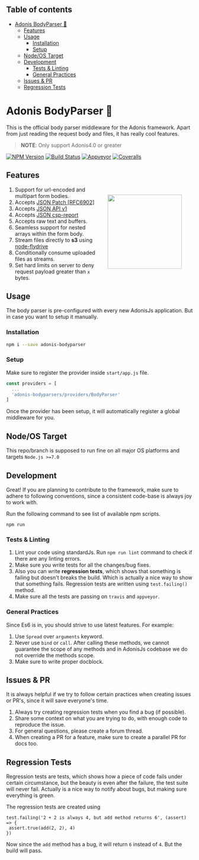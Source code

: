 <!-- START doctoc generated TOC please keep comment here to allow auto update -->
<!-- DON'T EDIT THIS SECTION, INSTEAD RE-RUN doctoc TO UPDATE -->
## Table of contents

- [Adonis BodyParser 🎯](#adonis-bodyparser-)
  - [Features](#features)
  - [Usage](#usage)
    - [Installation](#installation)
    - [Setup](#setup)
  - [Node/OS Target](#nodeos-target)
  - [Development](#development)
    - [Tests & Linting](#tests--linting)
    - [General Practices](#general-practices)
  - [Issues & PR](#issues--pr)
  - [Regression Tests](#regression-tests)

<!-- END doctoc generated TOC please keep comment here to allow auto update -->

# Adonis BodyParser 🎯

This is the official body parser middleware for the Adonis framework. Apart from just reading the request body and files, it has really cool features.

> **NOTE**: Only support Adonis4.0 or greater


[![NPM Version][npm-image]][npm-url]
[![Build Status][travis-image]][travis-url]
[![Appveyor][appveyor-image]][appveyor-url]
[![Coveralls][coveralls-image]][coveralls-url]

<img src="http://res.cloudinary.com/adonisjs/image/upload/q_100/v1497112678/adonis-purple_pzkmzt.svg" width="200px" align="right" hspace="30px" vspace="80px">

## Features

1. Support for url-encoded and multipart form bodies.
2. Accepts [JSON Patch [RFC6902]](https://tools.ietf.org/html/rfc6902)
3. Accepts [JSON API v1](http://jsonapi.org/)
4. Accepts [JSON csp-report](https://mathiasbynens.be/notes/csp-reports)
5. Accepts raw text and buffers.
6. Seamless support for nested arrays within the form body.
7. Stream files directly to **s3** using [node-flydrive](https://github.com/Slynova-Org/node-flydrive)
8. Conditionally consume uploaded files as streams.
9. Set hard limits on server to deny request payload greater than `x` bytes.


## Usage
The body parser is pre-configured with every new AdonisJs application. But in case you want to setup it manually.

### Installation
```bash
npm i --save adonis-bodyparser
```

### Setup
Make sure to register the provider inside `start/app.js` file.

```js
const providers = [
  ...
  'adonis-bodyparsers/providers/BodyParser'
]
```

Once the provider has been setup, it will automatically register a global middleware for you.

## Node/OS Target

This repo/branch is supposed to run fine on all major OS platforms and targets `Node.js >=7.0`

## Development

Great! If you are planning to contribute to the framework, make sure to adhere to following conventions, since a consistent code-base is always joy to work with.

Run the following command to see list of available npm scripts.

```
npm run
```

### Tests & Linting

1. Lint your code using standardJs. Run `npm run lint` command to check if there are any linting errors.
2. Make sure you write tests for all the changes/bug fixes.
3. Also you can write **regression tests**, which shows that something is failing but doesn't breaks the build. Which is actually a nice way to show that something fails. Regression tests are written using `test.failing()` method.
4. Make sure all the tests are passing on `travis` and `appveyor`.

### General Practices

Since Es6 is in, you should strive to use latest features. For example:

1. Use `Spread` over `arguments` keyword.
2. Never use `bind` or `call`. After calling these methods, we cannot guarantee the scope of any methods and in AdonisJs codebase we do not override the methods scope.
3. Make sure to write proper docblock.

## Issues & PR

It is always helpful if we try to follow certain practices when creating issues or PR's, since it will save everyone's time.

1. Always try creating regression tests when you find a bug (if possible).
2. Share some context on what you are trying to do, with enough code to reproduce the issue.
3. For general questions, please create a forum thread.
4. When creating a PR for a feature, make sure to create a parallel PR for docs too.


## Regression Tests

Regression tests are tests, which shows how a piece of code fails under certain circumstance, but the beauty is even after the failure, the test suite will never fail. Actually is a nice way to notify about bugs, but making sure everything is green.

The regression tests are created using

```
test.failing('2 + 2 is always 4, but add method returns 6', (assert) => {
 assert.true(add(2, 2), 4)
})
```

Now since the `add` method has a bug, it will return `6` instead of `4`. But the build will pass.

[appveyor-image]: https://img.shields.io/appveyor/ci/thetutlage/adonis-bodyparser/master.svg?style=flat-square

[appveyor-url]: https://ci.appveyor.com/project/thetutlage/adonis-bodyparser

[npm-image]: https://img.shields.io/npm/v/@adonisjs/bodyparser.svg?style=flat-square
[npm-url]: https://npmjs.org/package/@adonisjs/bodyparser

[travis-image]: https://img.shields.io/travis/adonisjs/adonis-bodyparser/master.svg?style=flat-square
[travis-url]: https://travis-ci.org/adonisjs/adonis-bodyparser

[coveralls-image]: https://img.shields.io/coveralls/adonisjs/adonis-bodyparser/develop.svg?style=flat-square

[coveralls-url]: https://coveralls.io/github/adonisjs/adonis-bodyparser
